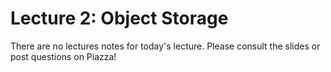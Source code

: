 # Lecture 2: Object Storage

There are no lectures notes for today's lecture. Please consult the slides or post questions on Piazza!
